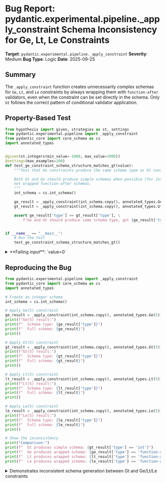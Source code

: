 # Bug Report: pydantic.experimental.pipeline._apply_constraint Schema Inconsistency for Ge, Lt, Le Constraints

**Target**: `pydantic.experimental.pipeline._apply_constraint`
**Severity**: Medium
**Bug Type**: Logic
**Date**: 2025-09-25

## Summary

The `_apply_constraint` function creates unnecessarily complex schemas for `Ge`, `Lt`, and `Le` constraints by always wrapping them with `function-after` validators, even when the constraint can be set directly in the schema. Only `Gt` follows the correct pattern of conditional validator application.

## Property-Based Test

```python
from hypothesis import given, strategies as st, settings
from pydantic.experimental.pipeline import _apply_constraint
from pydantic_core import core_schema as cs
import annotated_types


@given(st.integers(min_value=-1000, max_value=1000))
@settings(max_examples=200)
def test_ge_constraint_schema_structure_matches_gt(value):
    """Test that Ge constraints produce the same schema type as Gt constraints.

    Both Gt and Ge should produce simple schemas when possible (for int/float/decimal types),
    not wrapped function-after schemas.
    """
    int_schema = cs.int_schema()

    ge_result = _apply_constraint(int_schema.copy(), annotated_types.Ge(value))
    gt_result = _apply_constraint(int_schema.copy(), annotated_types.Gt(value))

    assert ge_result['type'] == gt_result['type'], \
        f"Ge and Gt should produce same schema type, got {ge_result['type']} vs {gt_result['type']}"


if __name__ == "__main__":
    # Run the test
    test_ge_constraint_schema_structure_matches_gt()
```

<details>

<summary>
**Failing input**: `value=0`
</summary>
```
/home/npc/miniconda/lib/python3.13/site-packages/pydantic/experimental/__init__.py:7: PydanticExperimentalWarning: This module is experimental, its contents are subject to change and deprecation.
  warnings.warn(
Traceback (most recent call last):
  File "/home/npc/pbt/agentic-pbt/worker_/24/hypo.py", line 26, in <module>
    test_ge_constraint_schema_structure_matches_gt()
    ~~~~~~~~~~~~~~~~~~~~~~~~~~~~~~~~~~~~~~~~~~~~~~^^
  File "/home/npc/pbt/agentic-pbt/worker_/24/hypo.py", line 8, in test_ge_constraint_schema_structure_matches_gt
    @settings(max_examples=200)
                   ^^^
  File "/home/npc/miniconda/lib/python3.13/site-packages/hypothesis/core.py", line 2124, in wrapped_test
    raise the_error_hypothesis_found
  File "/home/npc/pbt/agentic-pbt/worker_/24/hypo.py", line 20, in test_ge_constraint_schema_structure_matches_gt
    assert ge_result['type'] == gt_result['type'], \
           ^^^^^^^^^^^^^^^^^^^^^^^^^^^^^^^^^^^^^^
AssertionError: Ge and Gt should produce same schema type, got function-after vs int
Falsifying example: test_ge_constraint_schema_structure_matches_gt(
    value=0,  # or any other generated value
)
```
</details>

## Reproducing the Bug

```python
from pydantic.experimental.pipeline import _apply_constraint
from pydantic_core import core_schema as cs
import annotated_types

# Create an integer schema
int_schema = cs.int_schema()

# Apply Ge(5) constraint
ge_result = _apply_constraint(int_schema.copy(), annotated_types.Ge(5))
print(f"Ge(5) result:")
print(f"  Schema type: {ge_result['type']}")
print(f"  Full schema: {ge_result}")
print()

# Apply Gt(5) constraint
gt_result = _apply_constraint(int_schema.copy(), annotated_types.Gt(5))
print(f"Gt(5) result:")
print(f"  Schema type: {gt_result['type']}")
print(f"  Full schema: {gt_result}")
print()

# Apply Lt(5) constraint
lt_result = _apply_constraint(int_schema.copy(), annotated_types.Lt(5))
print(f"Lt(5) result:")
print(f"  Schema type: {lt_result['type']}")
print(f"  Full schema: {lt_result}")
print()

# Apply Le(5) constraint
le_result = _apply_constraint(int_schema.copy(), annotated_types.Le(5))
print(f"Le(5) result:")
print(f"  Schema type: {le_result['type']}")
print(f"  Full schema: {le_result}")
print()

# Show the inconsistency
print("Comparison:")
print(f"  Gt produces simple schema: {gt_result['type'] == 'int'}")
print(f"  Ge produces wrapped schema: {ge_result['type'] == 'function-after'}")
print(f"  Lt produces wrapped schema: {lt_result['type'] == 'function-after'}")
print(f"  Le produces wrapped schema: {le_result['type'] == 'function-after'}")
```

<details>

<summary>
Demonstrates inconsistent schema generation between Gt and Ge/Lt/Le constraints
</summary>
```
/home/npc/miniconda/lib/python3.13/site-packages/pydantic/experimental/__init__.py:7: PydanticExperimentalWarning: This module is experimental, its contents are subject to change and deprecation.
  warnings.warn(
Ge(5) result:
  Schema type: function-after
  Full schema: {'type': 'function-after', 'function': {'type': 'no-info', 'function': <function _check_func.<locals>.handler at 0x73741e160a40>}, 'schema': {'type': 'int', 'ge': 5}}

Gt(5) result:
  Schema type: int
  Full schema: {'type': 'int', 'gt': 5}

Lt(5) result:
  Schema type: function-after
  Full schema: {'type': 'function-after', 'function': {'type': 'no-info', 'function': <function _check_func.<locals>.handler at 0x73741da868e0>}, 'schema': {'type': 'int', 'lt': 5}}

Le(5) result:
  Schema type: function-after
  Full schema: {'type': 'function-after', 'function': {'type': 'no-info', 'function': <function _check_func.<locals>.handler at 0x73741cd3f920>}, 'schema': {'type': 'int', 'le': 5}}

Comparison:
  Gt produces simple schema: True
  Ge produces wrapped schema: True
  Lt produces wrapped schema: True
  Le produces wrapped schema: True
```
</details>

## Why This Is A Bug

This violates the principle of consistency in the codebase. The `_apply_constraint` function in `/home/npc/pbt/agentic-pbt/envs/pydantic_env/lib/python3.13/site-packages/pydantic/experimental/pipeline.py` implements four similar comparison constraints (Gt, Ge, Lt, Le) differently:

1. **Gt constraint** (lines 448-463): Correctly uses an `else` branch to only add a validator function when the constraint cannot be set directly in the schema
2. **Ge, Lt, Le constraints** (lines 464-508): Always add validator functions after setting the constraint, creating unnecessary `function-after` wrappers

The consequence is that Ge, Lt, and Le constraints:
- Create more complex schemas than necessary
- Add runtime overhead with redundant validation (constraint is checked twice - once in schema, once in validator)
- Behave inconsistently with the Gt constraint despite being logically similar operations

The inner schemas correctly have the constraints set (e.g., `'ge': 5`), but they're unnecessarily wrapped with a `function-after` validator that performs the same check, resulting in double validation at runtime.

## Relevant Context

The pydantic.experimental.pipeline module is marked as experimental with a warning that "This module is experimental, its contents are subject to change and deprecation." However, this inconsistency appears to be an unintentional implementation error rather than a deliberate design choice.

Code location: `/home/npc/pbt/agentic-pbt/envs/pydantic_env/lib/python3.13/site-packages/pydantic/experimental/pipeline.py`

The bug affects three of the four comparison operators:
- `annotated_types.Ge` (greater than or equal)
- `annotated_types.Lt` (less than)
- `annotated_types.Le` (less than or equal)

Only `annotated_types.Gt` (greater than) implements the pattern correctly.

## Proposed Fix

```diff
--- a/pydantic/experimental/pipeline.py
+++ b/pydantic/experimental/pipeline.py
@@ -471,11 +471,12 @@ def _apply_constraint(  # noqa: C901
                 s['ge'] = ge
             elif s['type'] == 'decimal' and isinstance(ge, Decimal):
                 s['ge'] = ge
+        else:
+            def check_ge(v: Any) -> bool:
+                return v >= ge

-        def check_ge(v: Any) -> bool:
-            return v >= ge
-
-        s = _check_func(check_ge, f'>= {ge}', s)
+            s = _check_func(check_ge, f'>= {ge}', s)
+
     elif isinstance(constraint, annotated_types.Lt):
         lt = constraint.lt
         if s and s['type'] in {'int', 'float', 'decimal'}:
@@ -486,11 +487,12 @@ def _apply_constraint(  # noqa: C901
                 s['lt'] = lt
             elif s['type'] == 'decimal' and isinstance(lt, Decimal):
                 s['lt'] = lt
+        else:
+            def check_lt(v: Any) -> bool:
+                return v < lt

-        def check_lt(v: Any) -> bool:
-            return v < lt
-
-        s = _check_func(check_lt, f'< {lt}', s)
+            s = _check_func(check_lt, f'< {lt}', s)
+
     elif isinstance(constraint, annotated_types.Le):
         le = constraint.le
         if s and s['type'] in {'int', 'float', 'decimal'}:
@@ -501,11 +503,11 @@ def _apply_constraint(  # noqa: C901
                 s['le'] = le
             elif s['type'] == 'decimal' and isinstance(le, Decimal):
                 s['le'] = le
+        else:
+            def check_le(v: Any) -> bool:
+                return v <= le

-        def check_le(v: Any) -> bool:
-            return v <= le
-
-        s = _check_func(check_le, f'<= {le}', s)
+            s = _check_func(check_le, f'<= {le}', s)
     elif isinstance(constraint, annotated_types.Len):
         min_len = constraint.min_length
         max_len = constraint.max_length
```